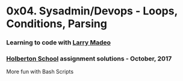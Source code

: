 # 0x04. Sysadmin/Devops - Loops, Conditions, Parsing

### Learning to code with [Larry Madeo](https://twitter.com/larmalade)

### [Holberton School](https://www.holbertonschool.com) assignment solutions - October, 2017

More fun with Bash Scripts

